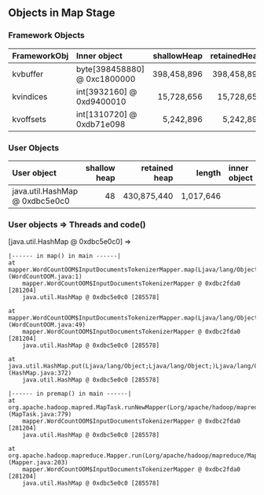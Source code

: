 ## Objects in Map Stage


### Framework Objects

| FrameworkObj 	| Inner object 	| shallowHeap 	| retainedHeap 	|
| :----------- | :----------- | -----------: | -----------: |
| kvbuffer	| byte[398458880] @ 0xc1800000	| 398,458,896	| 398,458,896	|
| kvindices	| int[3932160] @ 0xd9400010	| 15,728,656	| 15,728,656	|
| kvoffsets	| int[1310720] @ 0xdb71e098	| 5,242,896	| 5,242,896	|


### User Objects

| User object | shallow heap | retained heap | length | inner object | inner size | threads | code() |
|:------------| ------------:| -------------:| ------:|:------------ | ----------:| :------ | :------|
| java.util.HashMap @ 0xdbc5e0c0 | 48 | 430,875,440 | 1,017,646 |  | | main | premap + map |

### User objects => Threads and code() 

[java.util.HashMap @ 0xdbc5e0c0] =>

	|------ in map() in main ------|
	at mapper.WordCountOOM$InputDocumentsTokenizerMapper.map(Ljava/lang/Object;Ljava/lang/Object;Lorg/apache/hadoop/mapreduce/Mapper$Context;)V (WordCountOOM.java:1)
		mapper.WordCountOOM$InputDocumentsTokenizerMapper @ 0xdbc2fda0 [281204]
		java.util.HashMap @ 0xdbc5e0c0 [285578]

	at mapper.WordCountOOM$InputDocumentsTokenizerMapper.map(Ljava/lang/Object;Lorg/apache/hadoop/io/Text;Lorg/apache/hadoop/mapreduce/Mapper$Context;)V (WordCountOOM.java:49)
		mapper.WordCountOOM$InputDocumentsTokenizerMapper @ 0xdbc2fda0 [281204]
		java.util.HashMap @ 0xdbc5e0c0 [285578]

	at java.util.HashMap.put(Ljava/lang/Object;Ljava/lang/Object;)Ljava/lang/Object; (HashMap.java:372)
		java.util.HashMap @ 0xdbc5e0c0 [285578]

	|------ in premap() in main ------|
	at org.apache.hadoop.mapred.MapTask.runNewMapper(Lorg/apache/hadoop/mapred/JobConf;Lorg/apache/hadoop/mapreduce/split/JobSplit$TaskSplitIndex;Lorg/apache/hadoop/mapred/TaskUmbilicalProtocol;Lorg/apache/hadoop/mapred/Task$TaskReporter;)V (MapTask.java:779)
		mapper.WordCountOOM$InputDocumentsTokenizerMapper @ 0xdbc2fda0 [281204]
		java.util.HashMap @ 0xdbc5e0c0 [285578]

	at org.apache.hadoop.mapreduce.Mapper.run(Lorg/apache/hadoop/mapreduce/Mapper$Context;)V (Mapper.java:203)
		mapper.WordCountOOM$InputDocumentsTokenizerMapper @ 0xdbc2fda0 [281204]
		java.util.HashMap @ 0xdbc5e0c0 [285578]


